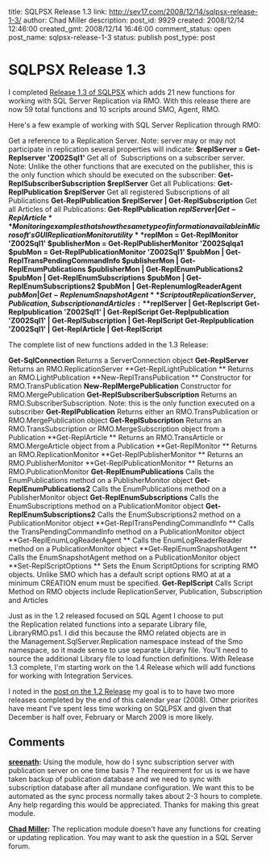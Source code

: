 title: SQLPSX Release 1.3
link: http://sev17.com/2008/12/14/sqlpsx-release-1-3/
author: Chad Miller
description: 
post_id: 9929
created: 2008/12/14 12:46:00
created_gmt: 2008/12/14 16:46:00
comment_status: open
post_name: sqlpsx-release-1-3
status: publish
post_type: post

# SQLPSX Release 1.3

I completed [Release 1.3 of SQLPSX](http://www.codeplex.com/SQLPSX/Release/ProjectReleases.aspx?ReleaseId=20521) which adds 21 new functions for working with SQL Server Replication via RMO. With this release there are now 59 total functions and 10 scripts around SMO, Agent, RMO.

Here's a few example of working with SQL Server Replication through RMO: 

Get a reference to a Replication Server. Note: server may or may not participate in replication several properties will indicate: **$replServer = Get-Replserver 'Z002Sql1'** Get all of  Subscriptions on a subscriber server. Note: Unlike the other functions that are executed on the publisher, this is the only function which should be executed on the subscriber: **Get-ReplSubscriberSubscription $replServer** Get all Publications: **Get-ReplPublication $replServer** Get all registered Subscriptions of all Publications **Get-ReplPublication $replServer | Get-ReplSubscription** Get all Articles of all Publications: **Get-ReplPublication $replServer | Get-ReplArticle** Monitoring examples that show the same type of information available in Microsoft's GUI Replication Monitor utility **$replMon = Get-ReplMonitor 'Z002Sql1' $publisherMon = Get-ReplPublisherMonitor 'Z002Sqlqa1 $pubMon = Get-ReplPublicationMonitor 'Z002Sql1' $pubMon | Get-ReplTransPendingCommandInfo $publisherMon | Get-ReplEnumPublications $publisherMon | Get-ReplEnumPublications2 $pubMon | Get-ReplEnumSubscriptions $pubMon | Get-ReplEnumSubscriptions2 $pubMon | Get-ReplenumlogReaderAgent $pubMon | Get-ReplenumSnapshotAgent** Script out Replication Server, Publication, Subscription and Articles: **$replServer | Get-Replscript Get-Replpublication 'Z002Sql1' | Get-ReplScript Get-Replpublication 'Z002Sql1' | Get-ReplSubscription | Get-ReplScript Get-Replpublication 'Z002Sql1' | Get-ReplArticle | Get-ReplScript**

The complete list of new functions added in the 1.3 Release:

**Get-SqlConnection** Returns a ServerConnection object **Get-ReplServer** Returns an RMO.ReplicationServer **Get-ReplLightPublication ** Returns an RMO.LightPublication **New-ReplTransPublication ** Constructor for RMO.TransPublication **New-ReplMergePublication** Constructor for RMO.MergePublication **Get-ReplSubscriberSubscription** Returns an RMO.SubscriberSubscription. Note: this is the only function executed on a subscriber **Get-ReplPublication** Returns either an RMO.TransPublication or RMO.MergePublication object **Get-ReplSubscription** Returns an RMO.TransSubscription or RMO.MergeSubscription object from a Publication **Get-ReplArticle ** Returns an RMO.TransArticle or RMO.MergeArticle object from a Publication **Get-ReplMonitor ** Returns an RMO.ReplicationMonitor **Get-ReplPublisherMonitor ** Returns an RMO.PublisherMonitor **Get-ReplPublicationMonitor ** Returns an RMO.PublicationMonitor **Get-ReplEnumPublications** Calls the EnumPublications method on a PublisherMonitor object **Get-ReplEnumPublications2** Calls the EnumPublications method on a PublisherMonitor object **Get-ReplEnumSubscriptions** Calls the EnumSubscriptions method on a PublicationMonitor object **Get-ReplEnumSubscriptions2** Calls the EnumSubscriptions2 method on a PublicationMonitor object **Get-ReplTransPendingCommandInfo ** Calls the TransPendingCommandInfo method on a PublicationMonitor object **Get-ReplEnumLogReaderAgent ** Calls the EnumLogReaderReader method on a PublicationMonitor object **Get-ReplEnumSnapshotAgent ** Calls the EnumSnapshotAgent method on a PublicationMonitor object **Set-ReplScriptOptions ** Sets the Enum ScriptOptions for scripting RMO objects. Unlike SMO which has a default script options RMO at at a minimum CREATION enum must be specified. **Get-ReplScript** Calls Script Method on RMO objects include ReplicationServer, Publication, Subscription and Articles

Just as in the 1.2 released focused on SQL Agent I choose to put the Replication related functions into a separate Library file, LibraryRMO.ps1. I did this because the RMO related objects are in the Management.SqlServer.Replication namespace instead of the Smo namespace, so it made sense to use separate Library file. You'll need to source the additional Library file to load function definitions. With Release 1.3 complete, I'm starting work on the 1.4 Release which will add functions for working with Integration Services.

I noted in the [post on the 1.2 Release](/2008/12/sqlpsx-release-1-3/) my goal is to to have two more releases completed by the end of this calendar year (2008). Other priorites have meant I've spent less time working on SQLPSX and given that December is half over, February or March 2009 is more likely.

## Comments

**[sreenath](#320 "2013-06-21 07:23:57"):** Using the module, how do I sync subscription server with publication server on one time basis ? The requirement for us is we have taken backup of publication database and we need to sync with subscription database after all mundane configuration. We want this to be automated as the sync process normally takes about 2-3 hours to complete. Any help regarding this would be appreciated. Thanks for making this great module.

**[Chad Miller](#323 "2013-06-21 19:15:42"):** The replication module doesn't have any functions for creating or updating replication. You may want to ask the question in a SQL Server forum.

